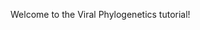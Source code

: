 <script>
import Link from "$components/Link.svelte";
import Alert from "$components/Alert.svelte";
</script>


Welcome to the Viral Phylogenetics tutorial!